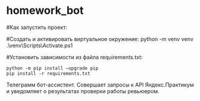 # homework_bot

#Как запустить проект:

#Cоздать и активировать виртуальное окружение:
    python -m venv venv
    .\venv\Scripts\Activate.ps1

#Установить зависимости из файла requirements.txt:

    python -m pip install —upgrade pip
    pip install -r requirements.txt


Телеграмм бот-ассистент. Совершает запросы к API Яндекс.Практикум и уведомляет о результатах проверки работы ревьюером.
